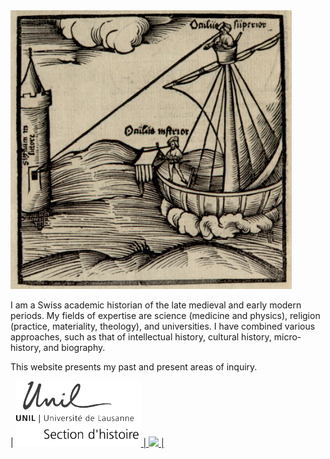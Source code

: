 <img src="https://raw.githubusercontent.com/CAhelvetiorum/Caleb-Abraham/gh-pages/images/Tutfetterimg1.png" width="450">

I am a Swiss academic historian of the late medieval and early modern periods. My fields of expertise are science (medicine and physics), religion (practice, materiality, theology), and universities. I have combined various approaches, such as that of intellectual history, cultural history, micro-history, and biography.

This website presents my past and present areas of inquiry.

| <a href="https://www.unil.ch/hist/home.html"><img src="https://raw.githubusercontent.com/CAhelvetiorum/Caleb-Abraham/gh-pages/images/UNIL_hist.png" width="200"> | <a href="site"><img src="https://raw.githubusercontent.com/CAhelvetiorum/Caleb-Abraham/gh-pages/images/???.jpg" width="220"> |
